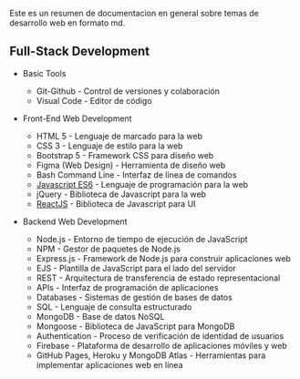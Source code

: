 Este es un resumen de documentacion en general sobre temas de desarrollo web en formato md.


## Full-Stack Development
* Basic Tools
  * Git-Github - Control de versiones y colaboración
  * Visual Code - Editor de código

* Front-End Web Development   
  * HTML 5 - Lenguaje de marcado para la web
  * CSS 3 - Lenguaje de estilo para la web
  * Bootstrap 5 - Framework CSS para diseño web
  * Figma (Web Design) - Herramienta de diseño web
  * Bash Command Line - Interfaz de línea de comandos
  * [Javascript ES6](./02-Fronted/01-JavaScript.md) - Lenguaje de programación para la web
  * jQuery - Biblioteca de Javascript para la web
  * [ ReactJS](./02-Fronted/02-ReactJS.md) - Biblioteca de Javascript para UI
  
* Backend Web Development                   
  * Node.js - Entorno de tiempo de ejecución de JavaScript
  * NPM - Gestor de paquetes de Node.js
  * Express.js - Framework de Node.js para construir aplicaciones web
  * EJS - Plantilla de JavaScript para el lado del servidor
  * REST - Arquitectura de transferencia de estado representacional
  * APIs - Interfaz de programación de aplicaciones
  * Databases - Sistemas de gestión de bases de datos
  * SQL - Lenguaje de consulta estructurado
  * MongoDB - Base de datos NoSQL
  * Mongoose - Biblioteca de JavaScript para MongoDB
  * Authentication - Proceso de verificación de identidad de usuarios
  * Firebase - Plataforma de desarrollo de aplicaciones móviles y web
  * GitHub Pages, Heroku y MongoDB Atlas - Herramientas para implementar aplicaciones web en línea


  
</table>